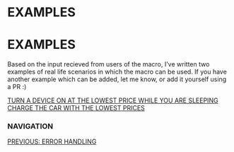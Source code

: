 # EXAMPLES

# EXAMPLES

Based on the input recieved from users of the macro, I've written two examples of real life scenarios in which the macro can be used. If you have another example which can be added, let me know, or add it yourself using a PR :)

[TURN A DEVICE ON AT THE LOWEST PRICE WHILE YOU ARE SLEEPING](6a-dishwasher_overnight.md)
[CHARGE THE CAR WITH THE LOWEST PRICES](6b-charge_car.md)


### NAVIGATION
[PREVIOUS: ERROR HANDLING](5-error_handling.md)